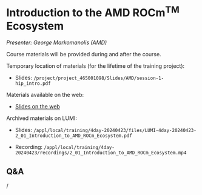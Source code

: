 # Introduction to the AMD ROCm<sup>TM</sup> Ecosystem

<!-- Cannot do in full italics as the ã is misplaced which is likely an mkdocs bug. -->
*Presenter: George Markomanolis (AMD)*

Course materials will be provided during and after the course.

<!--
<video src="https://462000265.lumidata.eu/4day-20240423/recordings/2_06_Introduction_to_AMD_ROCm_Ecosystem.mp4" controls="controls">
</video>
-->

Temporary location of materials (for the lifetime of the training project):

-   Slides: `/project/project_465001098/Slides/AMD/session-1-hip_intro.pdf`

Materials available on the web:

-   [Slides on the web](https://462000265.lumidata.eu/4day-20240423/files/LUMI-4day-20240423-2_01_Introduction_to_AMD_ROCm_Ecosystem.pdf)

Archived materials on LUMI:

-   Slides: `/appl/local/training/4day-20240423/files/LUMI-4day-20240423-2_01_Introduction_to_AMD_ROCm_Ecosystem.pdf`

-   Recording: `/appl/local/training/4day-20240423/recordings/2_01_Introduction_to_AMD_ROCm_Ecosystem.mp4`


## Q&A

/

